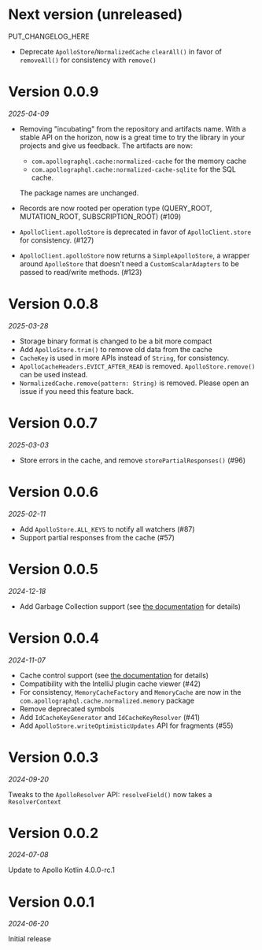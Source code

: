 # Next version (unreleased)

PUT_CHANGELOG_HERE

- Deprecate `ApolloStore`/`NormalizedCache` `clearAll()` in favor of `removeAll()` for consistency with `remove()`

# Version 0.0.9
_2025-04-09_

- Removing "incubating" from the repository and artifacts name. With a stable API on the horizon, now is a great time to try the library in your projects and give us feedback.
  The artifacts are now:
  - `com.apollographql.cache:normalized-cache` for the memory cache
  - `com.apollographql.cache:normalized-cache-sqlite` for the SQL cache.

  The package names are unchanged.
- Records are now rooted per operation type (QUERY_ROOT, MUTATION_ROOT, SUBSCRIPTION_ROOT) (#109)
- `ApolloClient.apolloStore` is deprecated in favor of `ApolloClient.store` for consistency. (#127)
- `ApolloClient.apolloStore` now returns a `SimpleApolloStore`, a wrapper around `ApolloStore` that doesn't need a `CustomScalarAdapters` to be passed to read/write methods. (#123)

# Version 0.0.8
_2025-03-28_

- Storage binary format is changed to be a bit more compact
- Add `ApolloStore.trim()` to remove old data from the cache
- `CacheKey` is used in more APIs instead of `String`, for consistency.
- `ApolloCacheHeaders.EVICT_AFTER_READ` is removed. `ApolloStore.remove()` can be used instead.
- `NormalizedCache.remove(pattern: String)` is removed. Please open an issue if you need this feature back.

# Version 0.0.7
_2025-03-03_

- Store errors in the cache, and remove `storePartialResponses()` (#96)

# Version 0.0.6
_2025-02-11_

- Add `ApolloStore.ALL_KEYS` to notify all watchers (#87)
- Support partial responses from the cache (#57)

# Version 0.0.5
_2024-12-18_

- Add Garbage Collection support (see [the documentation](https://apollographql.github.io/apollo-kotlin-normalized-cache-incubating/garbage-collection.html) for details)

# Version 0.0.4
_2024-11-07_

- Cache control support (see [the documentation](https://apollographql.github.io/apollo-kotlin-normalized-cache-incubating/cache-control.html) for details)
- Compatibility with the IntelliJ plugin cache viewer (#42)
- For consistency, `MemoryCacheFactory` and `MemoryCache` are now in the `com.apollographql.cache.normalized.memory` package 
- Remove deprecated symbols
- Add `IdCacheKeyGenerator` and `IdCacheKeyResolver` (#41)
- Add `ApolloStore.writeOptimisticUpdates` API for fragments (#55)

# Version 0.0.3
_2024-09-20_

Tweaks to the `ApolloResolver` API: `resolveField()` now takes a `ResolverContext`

# Version 0.0.2
_2024-07-08_

Update to Apollo Kotlin 4.0.0-rc.1

# Version 0.0.1
_2024-06-20_

Initial release
